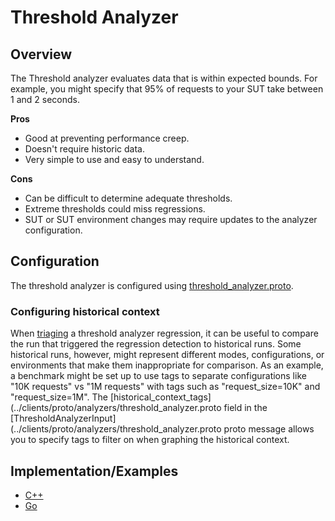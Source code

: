# Threshold Analyzer

## Overview

The Threshold analyzer evaluates data that is within expected bounds. For
example, you might specify that 95% of requests to your SUT take between 1 and 2
seconds.

**Pros**

*   Good at preventing performance creep.
*   Doesn't require historic data.
*   Very simple to use and easy to understand.

**Cons**

*   Can be difficult to determine adequate thresholds.
*   Extreme thresholds could miss regressions.
*   SUT or SUT environment changes may require updates to the analyzer
    configuration.

## Configuration

The threshold analyzer is configured using
[threshold_analyzer.proto](../clients/proto/analyzers/threshold_analyzer.proto).

### Configuring historical context

When [triaging](ANALYZERS.md#analyzer-triage) a threshold analyzer
regression, it can be useful to compare the run that triggered the regression
detection to historical runs. Some historical runs, however, might represent
different modes, configurations, or environments that make them inappropriate
for comparison. As an example, a benchmark might be set up to use tags to
separate configurations like "10K requests" vs "1M requests" with tags such as
"request_size=10K" and "request_size=1M". The
[historical_context_tags](../clients/proto/analyzers/threshold_analyzer.proto
field in the
[ThresholdAnalyzerInput](../clients/proto/analyzers/threshold_analyzer.proto
proto message allows you to specify tags to filter on when graphing the
historical context.

## Implementation/Examples
* [C++](../mako_examples/cxx_quickstore/example_test.cc)
* [Go](../mako_examples/go_quickstore/example_test.go)
